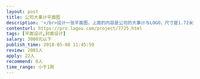 ```yaml
---                
layout: post       
title: 公司大事计平面图           
description: '</br>设计一张平面图，上面的内容是公司的大事计与LOGO，尺寸是1.72米宽*1.02米高 </br>，挂在公司的墙壁上，要求简洁、美观，不需要花哨。</br>'     
contenturl: https://pro.lagou.com/project/7725.html      
tags: [平面设计,封面设计]            
salary: 3000元以下          
publish_time: 2018-05-08 11:45:59         
review: 2001人                   
apply: 22人                   
recommend: 0人                   
time_range: 小于1周              
---                 
```

